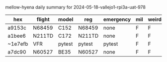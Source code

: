 mellow-hyena daily summary for 2024-05-18-vallejo1-rpi3a-uat-978

|hex|flight|model|reg|emergency|mil|weirdo|
|--|--|--|--|--|--|--|
|a9153c|N68459|C152|N68459|none|F|F|
|a1bee6|N211TD|C172|N211TD|none|F|F|
|~1e7efb|VFR|pytest|pytest|pytest|F|F|
|a7dc90|N60527|BE35|N60527|none|F|F|
